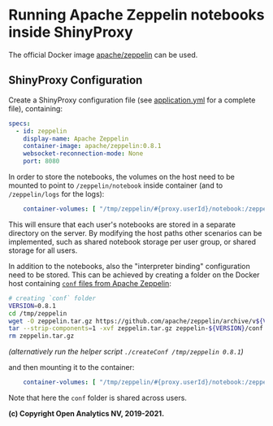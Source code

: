 # Running Apache Zeppelin notebooks inside ShinyProxy

The official Docker image [apache/zeppelin](https://hub.docker.com/r/apache/zeppelin) can be used.

## ShinyProxy Configuration

Create a ShinyProxy configuration file (see [application.yml](application.yml)
for a complete file), containing:

```yaml
specs:
  - id: zeppelin
    display-name: Apache Zeppelin
    container-image: apache/zeppelin:0.8.1
    websocket-reconnection-mode: None
    port: 8080
```

In order to store the notebooks, the volumes on the host need to be mounted to point to `/zeppelin/notebook` inside container (and to `/zeppelin/logs` for the logs):

```yaml
    container-volumes: [ "/tmp/zeppelin/#{proxy.userId}/notebook:/zeppelin/notebook", "/tmp/zeppelin/#{proxy.userId}/logs:/zeppelin/logs" ]
```

This will ensure that each user's notebooks are stored in a separate directory on the server.
By modifying the host paths other scenarios can be implemented, such as shared notebook storage per user group, or shared storage for all users.

In addition to the notebooks, also the "interpreter binding" configuration need to be stored.
This can be achieved by creating a folder on the Docker host containing [`conf` files from Apache Zeppelin](https://github.com/apache/zeppelin/tree/master/conf):

```bash
# creating `conf` folder
VERSION=0.8.1
cd /tmp/zeppelin
wget -O zeppelin.tar.gz https://github.com/apache/zeppelin/archive/v${VERSION}.tar.gz
tar --strip-components=1 -xvf zeppelin.tar.gz zeppelin-${VERSION}/conf
rm zeppelin.tar.gz
```

_(alternatively run the helper script `./createConf /tmp/zeppelin 0.8.1`)_

and then mounting it to the container:

```yaml
    container-volumes: [ "/tmp/zeppelin/#{proxy.userId}/notebook:/zeppelin/notebook", "/tmp/zeppelin/#{proxy.userId}/logs:/zeppelin/logs", "/tmp/zeppelin/conf:/zeppelin/conf" ]
```

Note that here the `conf` folder is shared across users.

**(c) Copyright Open Analytics NV, 2019-2021.**
